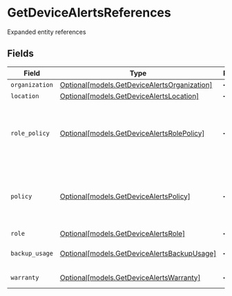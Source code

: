 # GetDeviceAlertsReferences

Expanded entity references


## Fields

| Field                                                                                    | Type                                                                                     | Required                                                                                 | Description                                                                              |
| ---------------------------------------------------------------------------------------- | ---------------------------------------------------------------------------------------- | ---------------------------------------------------------------------------------------- | ---------------------------------------------------------------------------------------- |
| `organization`                                                                           | [Optional[models.GetDeviceAlertsOrganization]](../models/getdevicealertsorganization.md) | :heavy_minus_sign:                                                                       | Organization                                                                             |
| `location`                                                                               | [Optional[models.GetDeviceAlertsLocation]](../models/getdevicealertslocation.md)         | :heavy_minus_sign:                                                                       | Location                                                                                 |
| `role_policy`                                                                            | [Optional[models.GetDeviceAlertsRolePolicy]](../models/getdevicealertsrolepolicy.md)     | :heavy_minus_sign:                                                                       | Assigned policy (overrides organization and location policy mapping)                     |
| `policy`                                                                                 | [Optional[models.GetDeviceAlertsPolicy]](../models/getdevicealertspolicy.md)             | :heavy_minus_sign:                                                                       | Assigned policy (overrides organization and location policy mapping)                     |
| `role`                                                                                   | [Optional[models.GetDeviceAlertsRole]](../models/getdevicealertsrole.md)                 | :heavy_minus_sign:                                                                       | Device Role                                                                              |
| `backup_usage`                                                                           | [Optional[models.GetDeviceAlertsBackupUsage]](../models/getdevicealertsbackupusage.md)   | :heavy_minus_sign:                                                                       | Device Backup Usage                                                                      |
| `warranty`                                                                               | [Optional[models.GetDeviceAlertsWarranty]](../models/getdevicealertswarranty.md)         | :heavy_minus_sign:                                                                       | Warranty Info                                                                            |